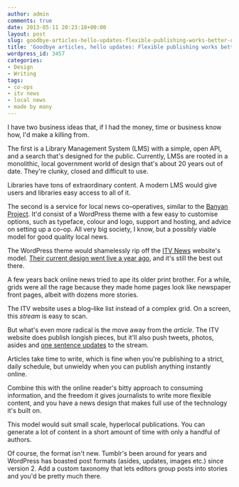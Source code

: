 ```yaml
---
author: admin
comments: true
date: 2013-05-11 20:23:18+00:00
layout: post
slug: goodbye-articles-hello-updates-flexible-publishing-works-better-online
title: 'Goodbye articles, hello updates: Flexible publishing works better online'
wordpress_id: 3457
categories:
- Design
- Writing
tags:
- co-ops
- itv news
- local news
- made by many
---
```


I have two business ideas that, if I had the money, time or business know how, I'd make a killing from.

The first is a Library Management System (LMS) with a simple, open API, and a search that's designed for the public. Currently, LMSs are rooted in a monolithic, local government world of design that's about 20 years out of date. They're clunky, closed and difficult to use.

Libraries have tons of extraordinary content. A modern LMS would give users and libraries easy access to all of it.

The second is a service for local news co–operatives, similar to the [Banyan Project](http://banyanproject.coop/). It'd consist of a WordPress theme with a few easy to customise options, such as typeface, colour and logo, support and hosting, and advice on setting up a co–op. All very big society, I know, but a possibly viable model for good quality local news.

The WordPress theme would shamelessly rip off the [ITV News](http://www.itv.com/news/) website's model. [Their current design went live a year ago](http://www.niemanlab.org/2013/05/social-mobile-the-dynamite-combo-itv-news-needed-to-build-reputation-and-audience/), and it's still the best out there.

A few years back online news tried to ape its older print brother. For a while, grids were all the rage because they made home pages look like newspaper front pages, albeit with dozens more stories.

The ITV website uses a blog–like list instead of a complex grid. On a screen, this _stream_ is easy to scan.

But what's even more radical is the move away from the _article_. The ITV website does publish longish pieces, but it'll also push tweets, photos, asides and [one sentence updates](http://www.itv.com/news/update/2013-05-11/turkey-deputy-pm-bombers-had-links-to-syrian-regime/) to the stream.

Articles take time to write, which is fine when you're publishing to a strict, daily schedule, but unwieldy when you can publish anything instantly online.

Combine this with the online reader's bitty approach to consuming information, and the freedom it gives journalists to write more flexible content, and you have a news design that makes full use of the technology it's built on.

This model would suit small scale, hyperlocal publications. You can generate a lot of content in a short amount of time with only a handful of authors.

Of course, the format isn't new. Tumblr's been around for years and WordPress has boasted post formats (asides, updates, images etc.) since version 2. Add a custom taxonomy that lets editors group posts into stories and you'd be pretty much there.